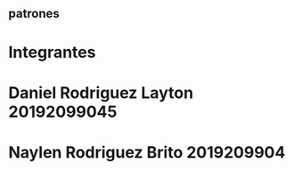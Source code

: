 ## patrones
# Integrantes
# Daniel Rodriguez Layton 20192099045
# Naylen Rodriguez Brito 2019209904
